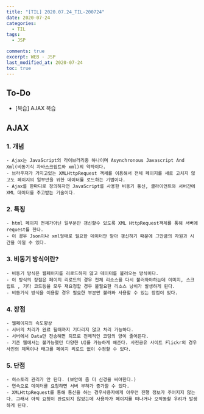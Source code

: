 ```yaml
---
title: "[TIL] 2020.07.24_TIL-200724"
date: 2020-07-24
categories:
  - TIL
tags:
  - JSP

comments: true
excerpt: WEB - JSP
last_modified_at: 2020-07-24
toc: true
---
```


## To-Do
- [복습] AJAX 복습

## AJAX

### 1. 개념
	- Ajax는 JavaScript의 라이브러리중 하나이며 Asynchronous Javascript And Xml(비동기식 자바스크립트와 xml)의 약자이다.
	- 브라우저가 가지고있는 XMLHttpRequest 객체를 이용해서 전체 페이지를 새로 고치지 않고도 페이지의 일부만을 위한 데이터를 로드하는 기법이다.
	- Ajax를 한마디로 정의하자면 JavaScript를 사용한 비동기 통신, 클라이언트와 서버간에 XML 데이터를 주고받는 기술이다.

### 2. 특징
	- html 페이지 전체가아닌 일부분만 갱신할수 있도록 XML HttpRequest객체를 통해 서버에 request를 한다.
	- 이 경우 Json이나 xml형태로 필요한 데이터만 받아 갱신하기 때문에 그만큼의 자원과 시간을 아낄 수 있다. 
	
### 3. 비동기 방식이란?
	- 비동기 방식은 웹페이지를 리로드하지 않고 데이터를 불러오는 방식이다.
	- 이 방식의 장점은 페이지 리로드의 경우 전체 리소스를 다시 불러와야하는데 이미지, 스크립트 , 기타 코드등을 모두 재요청할 경우 불필요한 리소스 낭비가 발생하게 된다.
	- 비동기식 방식을 이용할 경우 필요한 부분만 불러와 사용할 수 있는 장점이 있다.

### 4. 장점
	- 웹페이지의 속도향상
	- 서버의 처리가 완료 될때까지 기다리지 않고 처리 가능하다.
	- 서버에서 Data만 전송해면 되므로 전체적인 코딩의 양이 줄어든다.
	- 기존 웹에서는 불가능했던 다양한 UI를 가능하게 해준다. 사진공유 사이트 Flickr의 경우 사진의 제목이나 태그를 페이지 리로드 없이 수정할 수 있다.

### 5. 단점
	- 히스토리 관리가 안 된다. (보안에 좀 더 신경을 써야한다.)
	- 연속으로 데이터를 요청하면 서버 부하가 증가할 수 있다.
	- XMLHttpRequest를 통해 통신을 하는 경우사용자에게 아무런 진행 정보가 주어지지 않는다. 그래서 아직 요청이 완료되지 않았는데 사용자가 페이지를 떠나거나 오작동할 우려가 발생하게 된다. 
